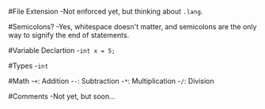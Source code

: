 #File Extension
-Not enforced yet, but thinking about `.lang`.

#Semicolons?
-Yes, whitespace doesn't matter, and semicolons are the only way to signify the end of statements.

#Variable Declartion
-`int x = 5;`

#Types
-`int`

#Math
-`+`: Addition
-`-`: Subtraction
-`*`: Multiplication
-`/`: Division

#Comments
-Not yet, but soon...